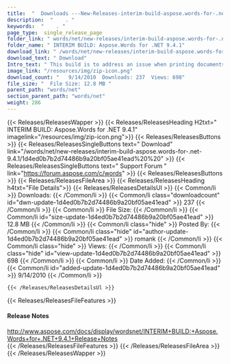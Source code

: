 ```yaml
---
title:  "  Downloads ---New-Releases-interim-build-aspose.words-for-.net-9.4.1 . " 
description:  "    . " 
keywords:  "    . " 
page_type:  single_release_page
folder_link: " words/net/new-releases/interim-build-aspose.words-for-.net-9.4.1/"
folder_name: " INTERIM BUILD: Aspose.Words for .NET 9.4.1"
download_link: " /words/net/new-releases/interim-build-aspose.words-for-.net-9.4.1/1d4ed0b7b2d74486b9a20bf05ae41ead"
download_text: " Download"
Intro_text: " This build is to address an issue when printing documents or rendering to graphi..."
image_link: "/resources/img/zip-icon.png"
download_count: "   9/14/2010  Downloads: 237  Views: 698"
file_size: "  File Size: 12.8 MB "
parent_path: "words/net"
section_parent_path: "words/net"
weight: 286 
---
```


{{< Releases/ReleasesWapper >}}
  {{< Releases/ReleasesHeading H2txt=" INTERIM BUILD: Aspose.Words for .NET 9.4.1" imagelink="/resources/img/zip-icon.png">}}
  {{< Releases/ReleasesButtons >}}
    {{< Releases/ReleasesSingleButtons text=" Download" link="/words/net/new-releases/interim-build-aspose.words-for-.net-9.4.1/1d4ed0b7b2d74486b9a20bf05ae41ead%20%20" >}}
    {{< Releases/ReleasesSingleButtons text=" Support Forum " link="https://forum.aspose.com/c/words" >}}
  {{< Releases/ReleasesButtons >}}
  {{< Releases/ReleasesFileArea >}}
    {{< Releases/ReleasesHeading h4txt="File Details">}}
    {{< Releases/ReleasesDetailsUl >}}
            {{< Common/li  >}} Downloads: {{< /Common/li >}} 
      {{< Common/li class="downloadcount" id="dwn-update-1d4ed0b7b2d74486b9a20bf05ae41ead" >}} 237 {{< /Common/li >}} 
      {{< Common/li  >}} File Size: {{< /Common/li >}} 
      {{< Common/li id="size-update-1d4ed0b7b2d74486b9a20bf05ae41ead" >}} 12.8 MB {{< /Common/li >}} 
      {{< Common/li  class="hide" >}} Posted By: {{< /Common/li >}} 
      {{< Common/li class="hide" id="author-update-1d4ed0b7b2d74486b9a20bf05ae41ead" >}} romank {{< /Common/li >}} 
      {{< Common/li class="hide"  >}} Views: {{< /Common/li >}} 
      {{< Common/li class="hide" id="view-update-1d4ed0b7b2d74486b9a20bf05ae41ead" >}} 698 {{< /Common/li >}} 
      {{< Common/li  >}} Date Added: {{< /Common/li >}} 
      {{< Common/li id="added-update-1d4ed0b7b2d74486b9a20bf05ae41ead" >}} 9/14/2010 {{< /Common/li >}} 

    {{< /Releases/ReleasesDetailsUl >}}

  {{< Releases/ReleasesFileFeatures >}}
      <h4>Release Notes</h4><div><a href="http://www.aspose.com/docs/display/wordsnet/INTERIM+BUILD:+Aspose.Words+for+.NET+9.4.1+Release+Notes">http://www.aspose.com/docs/display/wordsnet/INTERIM+BUILD:+Aspose.Words+for+.NET+9.4.1+Release+Notes</a></div>
  {{< /Releases/ReleasesFileFeatures >}}
 {{< /Releases/ReleasesFileArea >}}
{{< /Releases/ReleasesWapper >}}



